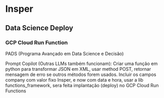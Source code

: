 # Insper
## Data Science Deploy
### GCP Cloud Run Function

PADS (Programa Avançado em Data Science e Decisão)

Prompt Copilot (Outras LLMs também funcionam): Criar uma função em python para transformar JSON em XML, usar method POST, retornar mensagem de erro se outros métodos forem usados. Incluir os campos company com valor fixo Insper, e now com data e hora, usar a lib
functions_framework, sera feita implantação (deploy) no GCP Cloud Run Functions
